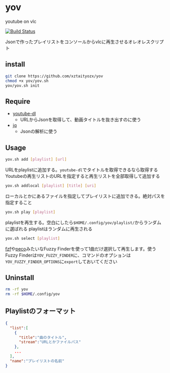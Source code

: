 # yov
youtube on vlc

[![Build Status](https://travis-ci.org/xztaityozx/yov.svg?branch=master)](https://travis-ci.org/xztaityozx/yov)

Jsonで作ったプレイリストをコンソールからvlcに再生させるオレオレスクリプト

## install
```sh
git clone https://github.com/xztaityozx/yov
chmod +x yov/yov.sh
yov/yov.sh init
```

## Require
- [youtube-dl](https://github.com/rg3/youtube-dl)
  - URLからJsonを取得して、動画タイトルを抜き出すのに使う
- [jq](https://stedolan.github.io/jq/)
  - Jsonの解析に使う

## Usage
```sh
yov.sh add [playlist] [url]
```
URLをplaylistに追加する。`youtube-dl`でタイトルを取得できるなら取得する  
Youtubeの再生リストのURLを指定すると再生リストを全部取得して追加する

```sh
yov.sh addlocal [playlist] [title] [uri]
```
ローカルとかにあるファイルを指定してプレイリストに追加できる。絶対パスを指定すること

```sh
yov.sh play [playlist]
```
playlistを再生する。空白にしたら`$HOME/.config/yov/playlist/`からランダムに選ばれる
playlistはランダムに再生される

```sh
yov.sh select [playlist]
```
[fzf](https://github.com/junegunn/fzf)や[peco](https://github.com/peco/peco)みたいなFuzzy Finderを使って1曲だけ選択して再生します。使うFuzzy Finderは`YOV_FUZZY_FINDER`に、コマンドのオプションは`YOV_FUZZY_FINDER_OPTIONS`に`export`しておいてください

## Uninstall
```sh
rm -rf yov
rm -rf $HOME/.config/yov
```

## Playlistのフォーマット
```json
{
  "list":[
    {
      "title":"曲のタイトル",
      "stream":"URLとかファイルパス"
    },
    ...
  ],
  "name":"プレイリストの名前"
}
```
